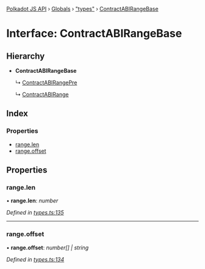 [Polkadot JS API](../README.md) › [Globals](../globals.md) › ["types"](../modules/_types_.md) › [ContractABIRangeBase](_types_.contractabirangebase.md)

# Interface: ContractABIRangeBase

## Hierarchy

* **ContractABIRangeBase**

  ↳ [ContractABIRangePre](_types_.contractabirangepre.md)

  ↳ [ContractABIRange](_types_.contractabirange.md)

## Index

### Properties

* [range.len](_types_.contractabirangebase.md#range.len)
* [range.offset](_types_.contractabirangebase.md#range.offset)

## Properties

###  range.len

• **range.len**: *number*

*Defined in [types.ts:135](https://github.com/polkadot-js/api/blob/74e20864a6/packages/api-contract/src/types.ts#L135)*

___

###  range.offset

• **range.offset**: *number[] | string*

*Defined in [types.ts:134](https://github.com/polkadot-js/api/blob/74e20864a6/packages/api-contract/src/types.ts#L134)*
